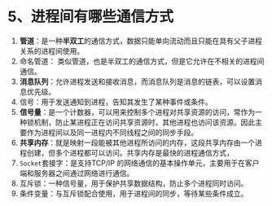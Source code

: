 # 5、进程间有哪些通信方式
1. **管道**：是一种**半双工**的通信方式，数据只能单向流动而且只能在具有父子进程关系的进程间使用。
2. 命名管道： 类似管道，也是半双工的通信方式，但是它允许在不相关的进程间通信。
3. **消息队列**：允许进程发送和接收消息，而消息队列是消息的链表，可以设置消息优先级。
4. 信号：用于发送通知到进程，告知其发生了某种事件或条件。
5. **信号量**：是一个计数器，可以用来控制多个进程对共享资源的访问，常作为一种锁机制，防止某进程正在访问共享资源时，其他进程也访问该资源。因此主要作为进程间以及同一进程内不同线程之间的同步手段。
6. **共享内存**：就是映射一段能被其他进程所访问的内存，这段共享内存由一个进程创建，但多个进程都可以访问。共享内存是最快的进程通信方式，
7. `Socket`套接字：是支持TCP/IP 的网络通信的基本操作单元，主要用于在客户端和服务器之间通过网络进行通信。
8. 互斥锁：一种信号量，用于保护共享数据结构，防止多个进程同时访问。
9. 条件变量：与互斥锁配合使用，用于进程间的同步，等待某些条件成立。